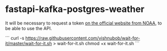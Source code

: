 # fastapi-kafka-postgres-weather


It will be necessary to request a token [on the official website from NOAA](
https://www.ncdc.noaa.gov/cdo-web/token), to be able to use the API. 


´´´
curl -s https://raw.githubusercontent.com/vishnubob/wait-for-it/master/wait-for-it.sh > wait-for-it.sh
chmod +x wait-for-it.sh
´´´